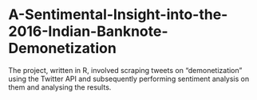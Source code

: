 # A-Sentimental-Insight-into-the-2016-Indian-Banknote-Demonetization
The project, written in R, involved scraping tweets on “demonetization” using the Twitter API and subsequently performing sentiment analysis on them and analysing the results.
